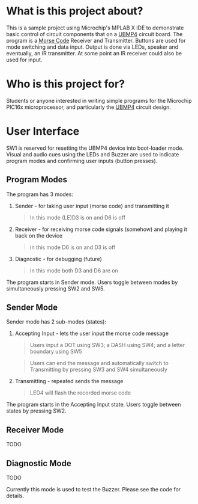 # What is this project about?

This is a sample project using Microchip's MPLAB X IDE to demonstrate basic control of circuit components that on a [UBMP4](https://mirobo.tech) circuit board.
The program is a [Morse Code](https://en.wikipedia.org/wiki/Morse_code) Receiver and Transmitter. Buttons are used for mode switching and data input. Output is done via LEDs, speaker and eventually, an IR transmitter. At some point an IR receiver could also be used for input.

# Who is this project for?

Students or anyone interested in writing simple programs for the Microchip PIC16x microprocessor, and particularly the [UBMP4](https://mirobo.tech) circuit design.

# User Interface

SW1 is reserved for resetting the UBMP4 device into boot-loader mode. Visual and audio cues using the LEDs and Buzzer are used to indicate program modes and confirming user inputs (button presses).

## Program Modes

The program has 3 modes:

1. Sender - for taking user input (morse code) and transmitting it
   > In this mode (LE)D3 is on and D6 is off
2. Receiver - for receiving morse code signals (somehow) and playing it back on the device
   > In this mode D6 is on and D3 is off
3. Diagnostic - for debugging (future)
   > In this mode both D3 and D6 are on

The program starts in Sender mode. Users toggle between modes by simultaneously pressing SW2 and SW5.

## Sender Mode

Sender mode has 2 sub-modes (states):

1. Accepting Input - lets the user input the morse code message

   > Users input a DOT using SW3; a DASH using SW4; and a letter boundary using SW5

   > Users can end the message and automatically switch to Transmitting by pressing SW3 and SW4 simultaneously

2. Transmitting - repeated sends the message

   > LED4 will flash the recorded morse code

The program starts in the Accepting Input state. Users toggle between states by pressing SW2.

## Receiver Mode

TODO

## Diagnostic Mode

TODO

Currently this mode is used to test the Buzzer. Please see the code for details.
